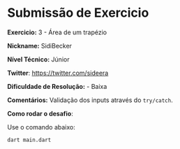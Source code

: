 # Submissão de Exercicio

**Exercicio:** 3 - Área de um trapézio

**Nickname:** SidiBecker

**Nível Técnico:** Júnior

**Twitter**: https://twitter.com/sideera

**Dificuldade de Resolução:** - Baixa

**Comentários:** Validação dos inputs através do ```try/catch```.

**Como rodar o desafio**: 

Use o comando abaixo: 
```bash
dart main.dart
```